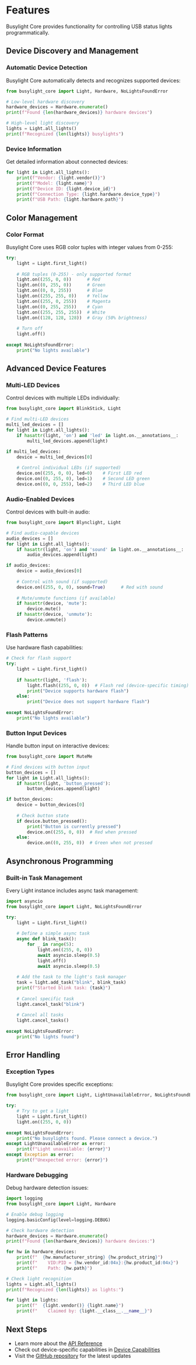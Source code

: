 # Features

Busylight Core provides functionality for controlling USB status lights programmatically.

## Device Discovery and Management

### Automatic Device Detection

Busylight Core automatically detects and recognizes supported devices:

```python
from busylight_core import Light, Hardware, NoLightsFoundError

# Low-level hardware discovery
hardware_devices = Hardware.enumerate()
print(f"Found {len(hardware_devices)} hardware devices")

# High-level light discovery
lights = Light.all_lights()
print(f"Recognized {len(lights)} busylights")
```

### Device Information

Get detailed information about connected devices:

```python
for light in Light.all_lights():
    print(f"Vendor: {light.vendor()}")
    print(f"Model: {light.name}")
    print(f"Device ID: {light.device_id}")
    print(f"Connection Type: {light.hardware.device_type}")
    print(f"USB Path: {light.hardware.path}")
```

## Color Management

### Color Format

Busylight Core uses RGB color tuples with integer values from 0-255:

```python
try:
    light = Light.first_light()
    
    # RGB tuples (0-255) - only supported format
    light.on((255, 0, 0))      # Red
    light.on((0, 255, 0))      # Green
    light.on((0, 0, 255))      # Blue
    light.on((255, 255, 0))    # Yellow
    light.on((255, 0, 255))    # Magenta
    light.on((0, 255, 255))    # Cyan
    light.on((255, 255, 255))  # White
    light.on((128, 128, 128))  # Gray (50% brightness)
    
    # Turn off
    light.off()
    
except NoLightsFoundError:
    print("No lights available")
```

## Advanced Device Features

### Multi-LED Devices

Control devices with multiple LEDs individually:

```python
from busylight_core import BlinkStick, Light

# Find multi-LED devices
multi_led_devices = []
for light in Light.all_lights():
    if hasattr(light, 'on') and 'led' in light.on.__annotations__:
        multi_led_devices.append(light)

if multi_led_devices:
    device = multi_led_devices[0]
    
    # Control individual LEDs (if supported)
    device.on((255, 0, 0), led=0)    # First LED red
    device.on((0, 255, 0), led=1)    # Second LED green
    device.on((0, 0, 255), led=2)    # Third LED blue
```

### Audio-Enabled Devices

Control devices with built-in audio:

```python
from busylight_core import Blynclight, Light

# Find audio-capable devices
audio_devices = []
for light in Light.all_lights():
    if hasattr(light, 'on') and 'sound' in light.on.__annotations__:
        audio_devices.append(light)

if audio_devices:
    device = audio_devices[0]
    
    # Control with sound (if supported)
    device.on((255, 0, 0), sound=True)      # Red with sound
    
    # Mute/unmute functions (if available)
    if hasattr(device, 'mute'):
        device.mute()
    if hasattr(device, 'unmute'):
        device.unmute()
```

### Flash Patterns

Use hardware flash capabilities:

```python
# Check for flash support
try:
    light = Light.first_light()
    
    if hasattr(light, 'flash'):
        light.flash((255, 0, 0))  # Flash red (device-specific timing)
        print("Device supports hardware flash")
    else:
        print("Device does not support hardware flash")
        
except NoLightsFoundError:
    print("No lights available")
```

### Button Input Devices

Handle button input on interactive devices:

```python
from busylight_core import MuteMe

# Find devices with button input
button_devices = []
for light in Light.all_lights():
    if hasattr(light, 'button_pressed'):
        button_devices.append(light)

if button_devices:
    device = button_devices[0]
    
    # Check button state
    if device.button_pressed():
        print("Button is currently pressed")
        device.on((255, 0, 0))  # Red when pressed
    else:
        device.on((0, 255, 0))  # Green when not pressed
```

## Asynchronous Programming

### Built-in Task Management

Every Light instance includes async task management:

```python
import asyncio
from busylight_core import Light, NoLightsFoundError

try:
    light = Light.first_light()
    
    # Define a simple async task
    async def blink_task():
        for _ in range(5):
            light.on((255, 0, 0))
            await asyncio.sleep(0.5)
            light.off()
            await asyncio.sleep(0.5)
    
    # Add the task to the light's task manager
    task = light.add_task("blink", blink_task)
    print(f"Started blink task: {task}")
    
    # Cancel specific task
    light.cancel_task("blink")
    
    # Cancel all tasks
    light.cancel_tasks()
    
except NoLightsFoundError:
    print("No lights found")
```

## Error Handling

### Exception Types

Busylight Core provides specific exceptions:

```python
from busylight_core import Light, LightUnavailableError, NoLightsFoundError

try:
    # Try to get a light
    light = Light.first_light()
    light.on((255, 0, 0))
    
except NoLightsFoundError:
    print("No busylights found. Please connect a device.")
except LightUnavailableError as error:
    print(f"Light unavailable: {error}")
except Exception as error:
    print(f"Unexpected error: {error}")
```

### Hardware Debugging

Debug hardware detection issues:

```python
import logging
from busylight_core import Light, Hardware

# Enable debug logging
logging.basicConfig(level=logging.DEBUG)

# Check hardware detection
hardware_devices = Hardware.enumerate()
print(f"Found {len(hardware_devices)} hardware devices:")

for hw in hardware_devices:
    print(f"  {hw.manufacturer_string} {hw.product_string}")
    print(f"    VID:PID = {hw.vendor_id:04x}:{hw.product_id:04x}")
    print(f"    Path: {hw.path}")

# Check light recognition
lights = Light.all_lights()
print(f"Recognized {len(lights)} as lights:")

for light in lights:
    print(f"  {light.vendor()} {light.name}")
    print(f"    Claimed by: {light.__class__.__name__}")
```

## Next Steps

- Learn more about the [API Reference](../reference/index.md)
- Check out device-specific capabilities in [Device Capabilities](device-capabilities.md)
- Visit the [GitHub repository](https://github.com/JnyJny/busylight_core) for the latest updates